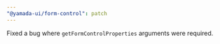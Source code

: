 ```yaml
---
"@yamada-ui/form-control": patch
---
```


Fixed a bug where `getFormControlProperties` arguments were required.
